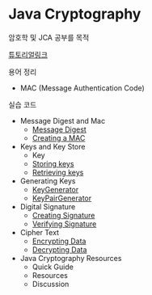# Java Cryptography 

암호학 및 JCA 공부를 목적

[튜토리얼링크](https://www.tutorialspoint.com/java_cryptography/index.htm)


용어 정리

- MAC (Message Authentication Code)

실습 코드

- Message Digest and Mac
  - [Message Digest](./src/com/company/MessageDigestAndMac/MessageDigestEample.java)
  - [Creating a MAC](./src/com/company/MessageDigestAndMac/MacSample.java)
- Keys and Key Store
  - Key
  - [Storing keys](./src/com/company/KeyAndKeyStore/StoringIntoKeyStore.java)
  - [Retrieving keys](./src/com/company/KeyAndKeyStore/RetrievingFromKeyStore.java)
- Generating Keys
  - [KeyGenerator](./src/com/company/GeneratingKeys/KeyGeneratorExample.java)
  - [KeyPairGenerator](./src/com/company/GeneratingKeys/KeyPairGenerator.java)
- Digital Signature
  - [Creating Signature](./src/com/company/DigitalSignature/CreatingDigitalSignature.java)
  - [Verifying Signature](./src/com/company/DigitalSignature/SignatureVerification.java)
- Cipher Text
  - [Encrypting Data](./src/com/company/CipherText/CipherSample.java)
  - [Decrypting Data](./src/com/company/CipherText/CipherDecrypt.java)
- Java Cryptography Resources
  - Quick Guide
  - Resources
  - Discussion